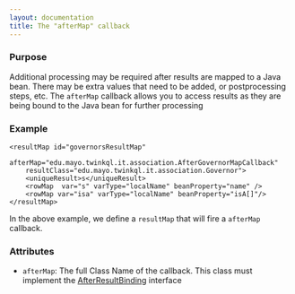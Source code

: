 ```yaml
---
layout: documentation
title: The "afterMap" callback
---
```


### Purpose
Additional processing may be required after results are mapped to a Java bean. There may be extra values that need to be
added, or postprocessing steps, etc. The `afterMap` callback allows you to access results as they are being bound to the Java
bean for further processing

### Example
	<resultMap id="governorsResultMap" 
		afterMap="edu.mayo.twinkql.it.association.AfterGovernorMapCallback"
		resultClass="edu.mayo.twinkql.it.association.Governor">
		<uniqueResult>s</uniqueResult>
		<rowMap  var="s" varType="localName" beanProperty="name" />
		<rowMap var="isa" varType="localName" beanProperty="isA[]"/>
	</resultMap>

In the above example, we define a ```resultMap``` that will fire a ```afterMap``` callback.

### Attributes

 * ```afterMap```: The full Class Name of the callback. This class must implement the [AfterResultBinding](../maven-site/apidocs/edu/mayo/twinkql/result/callback/AfterResultBinding.html) interface
